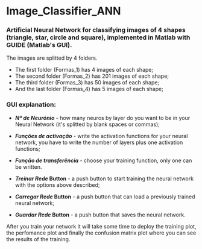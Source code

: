 # Image_Classifier_ANN

### Artificial Neural Network for classifying images of 4 shapes (triangle, star, circle and square), implemented in Matlab with GUIDE   (Matlab's GUI).

The images are splitted by 4 folders.
 - The first folder (Formas_1) has 4 images of each shape;
 - The second folder (Formas_2) has 201 images of each shape;
 - The third folder (Formas_3) has 50 images of each shape;
 - And the last folder (Formas_4) has 5 images of each shape;


### GUI explanation:
  - **_Nº de Neurónio_** - how many neuros by layer do you want to be in your Neural Network (it's splitted by blank spaces or commas);
  - **_Funções de activação_** - write the activation functions for your neural network, you have to write the number of layers plus one activation functions;
  - **_Função de transferência_** - choose your training function, only one can be written.
  
  - **_Treinar Rede_ Button** - a push button to start training the neural network with the options above described;
  - **_Carregar Rede_ Button** - a push button that can load a previously trained neural network;
  - **_Guardar Rede_ Button** - a push button that saves the neural network.
  
  After you train your network it will take some time to deploy the training plot, the perfomance plot and finally the confusion matrix plot where you can see the results of the training.
